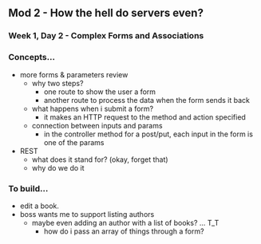 ## Mod 2 - How the hell do servers even?

### Week 1, Day 2 - Complex Forms and Associations

### Concepts...

* more forms & parameters review
  * why two steps?
    * one route to show the user a form
    * another route to process the data when the form sends it back
  * what happens when i submit a form?
    * it makes an HTTP request to the method and action specified
  * connection between inputs and params
    * in the controller method for a post/put,
      each input in the form is one of the params
* REST
  * what does it stand for? (okay, forget that)
  * why do we do it

### To build...

* edit a book.
* boss wants me to support listing authors
  * maybe even adding an author with a list of books? ... T_T
    * how do i pass an array of things through a form?
